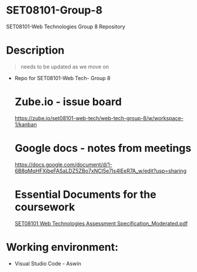# SET08101-Group-8
SET08101-Web Technologies Group 8 Repository

# Description 

 > needs to be updated as we move on

 - Repo for SET08101-Web Tech- Group 8

   # Zube.io - issue board
   https://zube.io/set08101-web-tech/web-tech-group-8/w/workspace-1/kanban

   # Google docs - notes from meetings
   https://docs.google.com/document/d/1-6B8qMqHFXjbeFASaLDZ5ZBo7xNCl5e7Is4lEeR7A_w/edit?usp=sharing


   # Essential Documents for the coursework
   [SET08101 Web Technologies Assessment Specification_Moderated.pdf](https://github.com/user-attachments/files/19408921/SET08101.Web.Technologies.Assessment.Specification_Moderated.pdf)


# Working environment:
- Visual Studio Code - Aswin
